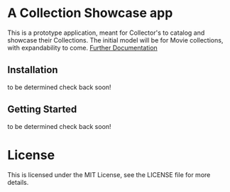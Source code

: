 # A Collection Showcase app
This is a prototype application, meant for Collector's to catalog and showcase their Collections. The initial model will be for Movie collections, with expandability to come. [Further Documentation](./docs/README.md)

## Installation
to be determined check back soon!
<!-- ```bash
docker-build .
docker-compose run django bash
python manage.py migrate
python manage.py createsuperuser
```
 -->
## Getting Started
to be determined check back soon!
<!--
To run my awesome app simply,
```bash
docker-compose up
```
See in-app menus for help with using specific features.

  -->

# License
This is licensed under the MIT License, see the LICENSE file for more details.